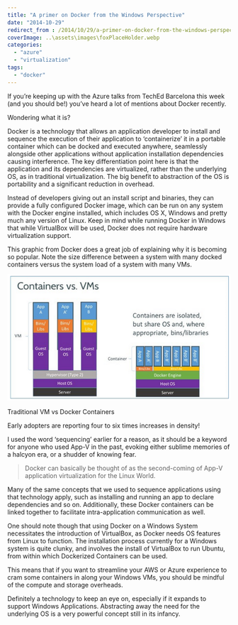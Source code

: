 ```yaml
---
title: "A primer on Docker from the Windows Perspective"
date: "2014-10-29"
redirect_from : /2014/10/29/a-primer-on-docker-from-the-windows-perspective
coverImage: ..\assets\images\foxPlaceHolder.webp
categories: 
  - "azure"
  - "virtualization"
tags: 
  - "docker"
---
```


If you’re keeping up with the Azure talks from TechEd Barcelona this week (and you should be!) you’ve heard a lot of mentions about Docker recently.

Wondering what it is?

Docker is a technology that allows an application developer to install and sequence the execution of their application to ‘containerize’ it in a portable container which can be docked and executed anywhere, seamlessly alongside other applications without application installation dependencies causing interference. The key differentiation point here is that the application and its dependencies are virtualized, rather than the underlying OS, as in traditional virtualization. The big benefit to abstraction of the OS is portability and a significant reduction in overhead.

Instead of developers giving out an install script and binaries, they can provide a fully configured Docker image, which can be run on any system with the Docker engine installed, which includes OS X, Windows and pretty much any version of Linux. Keep in mind while running Docker in Windows that while VirtualBox will be used, Docker does not require hardware virtualization support.

This graphic from Docker does a great job of explaining why it is becoming so popular. Note the size difference between a system with many docked containers versus the system load of a system with many VMs.

![](../assets/images/2014/10/images/docker-vm-container-620x3501.png) 

Traditional VM vs Docker Containers

Early adopters are reporting four to six times increases in density!

I used the word ‘sequencing’ earlier for a reason, as it should be a keyword for anyone who used App-V in the past, evoking either sublime memories of a halcyon era, or a shudder of knowing fear.

> Docker can basically be thought of as the second-coming of App-V application virtualization for the Linux World.

Many of the same concepts that we used to sequence applications using that technology apply, such as installing and running an app to declare dependencies and so on. Additionally, these Docker containers can be linked together to facilitate intra-application communication as well.

One should note though that using Docker on a Windows System necessitates the introduction of VirtualBox, as Docker needs OS features from Linux to function. The installation process currently for a Windows system is quite clunky, and involves the install of VirtualBox to run Ubuntu, from within which Dockerized Containers can be used.

This means that if you want to streamline your AWS or Azure experience to cram some containers in along your Windows VMs, you should be mindful of the compute and storage overheads.

Definitely a technology to keep an eye on, especially if it expands to support Windows Applications. Abstracting away the need for the underlying OS is a very powerful concept still in its infancy.